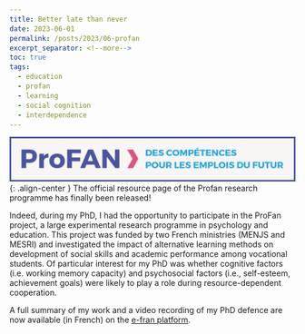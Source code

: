 ```yaml
---
title: Better late than never
date: 2023-06-01
permalink: /posts/2023/06-profan
excerpt_separator: <!--more-->
toc: true
tags:
  - education
  - profan
  - learning
  - social cognition
  - interdependence
---
```


![](/images/posts/post5/profan.jpg){: .align-center }
The official resource page of the Profan research programme has finally been released! 

Indeed, during my PhD, I had the opportunity to participate in the ProFan project, a large experimental research programme in psychology and education. 
This project was funded by two French ministries (MENJS and MESRI) and investigated the impact of alternative learning methods on
development of social skills and academic performance among vocational students. Of particular interest for my PhD was whether cognitive factors (i.e. working memory capacity) and psychosocial factors
(i.e., self-esteem, achievement goals) were likely to play a role during resource-dependent cooperation.

A full summary of my work and a video recording of my PhD defence are now available (in French) on the [e-fran platform](https://e-fran.education.gouv.fr/utiliser-lapprentissage-cooperatif-pour-faciliter-lapprentissage-chez-les-eleves-en-difficulte/).

<!--more-->


